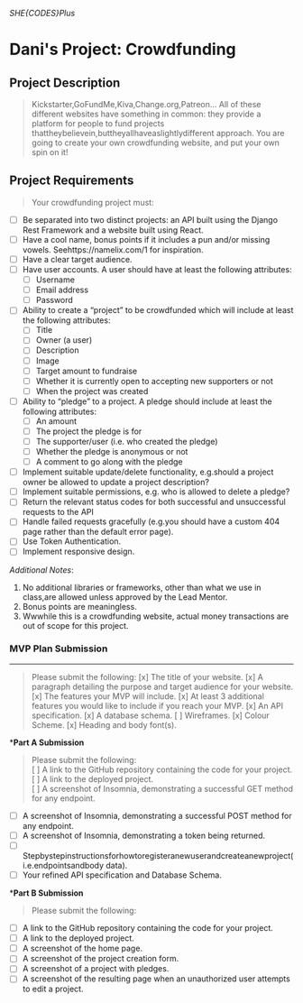*SHE{CODES}Plus*
# Dani's Project: Crowdfunding
## Project Description
> Kickstarter,GoFundMe,Kiva,Change.org,Patreon... All of these different websites have something in common: they provide a platform for people to fund projects thattheybelievein,buttheyallhaveaslightlydifferent approach. You are going to create your own crowdfunding website, and put your own spin on it!

## Project Requirements
> Your crowdfunding project must:
- [ ] Be separated into two distinct projects: an API built using the Django Rest Framework and a website built using React.
- [ ] Have a cool name, bonus points if it includes a pun and/or missing vowels. Seehttps://namelix.com/1 for inspiration.
- [ ] Have a clear target audience.
- [ ] Have user accounts. A user should have at least the following attributes:
  - [ ] Username
  - [ ] Email address
  - [ ] Password
- [ ] Ability to create a “project” to be crowdfunded which will include at least the following attributes:
  - [ ] Title
  - [ ] Owner (a user)
  - [ ] Description
  - [ ] Image
  - [ ] Target amount to fundraise
  - [ ] Whether it is currently open to accepting new supporters or not
  - [ ] When the project was created
- [ ] Ability to “pledge” to a project. A pledge should include at least the following attributes:
  - [ ] An amount
  - [ ] The project the pledge is for
  - [ ] The supporter/user (i.e. who created the pledge)
  - [ ] Whether the pledge is anonymous or not
  - [ ] A comment to go along with the pledge
- [ ] Implement suitable update/delete functionality, e.g.should a project owner be allowed to update a project description?
- [ ] Implement suitable permissions, e.g. who is allowed to delete a pledge?
- [ ] Return the relevant status codes for both successful and unsuccessful requests to the API
- [ ] Handle failed requests gracefully (e.g.you should have a custom 404 page rather than the default error page).
- [ ] Use Token Authentication.
- [ ] Implement responsive design.
  
*Additional Notes*:
  1. No additional libraries or frameworks, other than what we use in class,are allowed unless approved by the Lead Mentor. 
  2. Bonus points are meaningless.
  3. Wwwhile this is a crowdfunding website, actual money transactions are out of scope for this project.

### MVP Plan Submission
---
> Please submit the following:
[x] The title of your website.
[x] A paragraph detailing the purpose and target audience for your website.
[x] The features your MVP will include.
[x] At least 3 additional features you would like to include if you reach your MVP.
[x] An API specification.
[x] A database schema.
[ ] Wireframes.
[x] Colour Scheme.
[x] Heading and body font(s).
  
***Part A Submission**
> Please submit the following:  
[ ] A link to the GitHub repository containing the code for your project.  
[ ] A link to the deployed project.  
[ ] A screenshot of Insomnia, demonstrating a successful GET method for any endpoint.  
- [ ] A screenshot of Insomnia, demonstrating a successful POST method for any endpoint.  
- [ ] A screenshot of Insomnia, demonstrating a token being returned.  
- [ ] Stepbystepinstructionsforhowtoregisteranewuserandcreateanewproject(i.e.endpointsandbody data).  
- [ ] Your refined API specification and Database Schema.  

***Part B Submission**  
> Please submit the following:  
- [ ] A link to the GitHub repository containing the code for your project.  
- [ ] A link to the deployed project.  
- [ ] A screenshot of the home page.  
- [ ] A screenshot of the project creation form.  
- [ ] A screenshot of a project with pledges.  
- [ ] A screenshot of the resulting page when an unauthorized user attempts to edit a project.  
